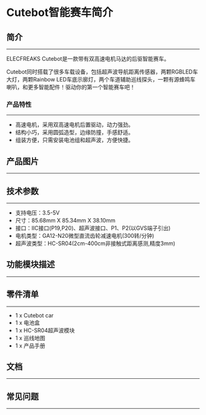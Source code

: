 # Cutebot智能赛车简介
## 简介  
---

ELECFREAKS Cutebot是一款带有双高速电机马达的后驱智能赛车。

Cutebot同时搭载了很多车载设备，包括超声波导航距离传感器，两颗RGBLED车大灯，两颗Rainbow LED车底示廓灯，两个车道辅助巡线探头，一颗有源蜂鸣车喇叭，和更多智能配件！驱动你的第一个智能赛车吧！


### 产品特性
---

- 高速电机，采用双高速电机后置驱动，动力强劲。
- 结构小巧，采用圆弧造型，边缘防撞，手感舒适。
- 组装方便，只需安装电池组和超声波，方便快捷。
 
## 产品图片
---


## 技术参数
---

- 支持电压：3.5-5V
- 尺寸：85.68mm X 85.34mm X 38.10mm
- 接口：IIC接口(P19,P20)、超声波接口、P1、P2(以GVS端子引出)
- 电机类型：GA12-N20微型直流齿轮减速电机(300转/分钟)
- 超声波类型：HC-SR04(2cm-400cm非接触式距离感测,精度3mm)

## 功能模块描述
---

## 零件清单
---

- 1 x Cutebot car
- 1 x 电池盒
- 1 x HC-SR04超声波模块
- 1 x 巡线地图
- 1 x 产品手册

## 文档
---

## 常见问题
---
